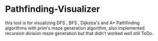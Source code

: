 # Pathfinding-Visualizer
this tool is for visualizing DFS , BFS , Dijkstra's and A* Pathfinding algorithms with prim's maze generation algorithm, 
also implemented recursion division maze generation but that didn't worked well still ToDo.
